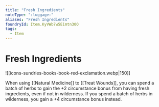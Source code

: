 ```yaml
---
title: "Fresh Ingredients"
noteType: ":luggage:"
aliases: "Fresh Ingredients"
foundryId: Item.KyVWb7w5Eimtn30O
tags:
  - Item
---
```


# Fresh Ingredients
![[icons-sundries-books-book-red-exclamation.webp|150]]

When using [[Natural Medicine]] to [[Treat Wounds]], you can spend a batch of herbs to gain the +2 circumstance bonus from having fresh ingredients, even if not in wilderness. If you spend a batch of herbs in wilderness, you gain a +4 circumstance bonus instead.
